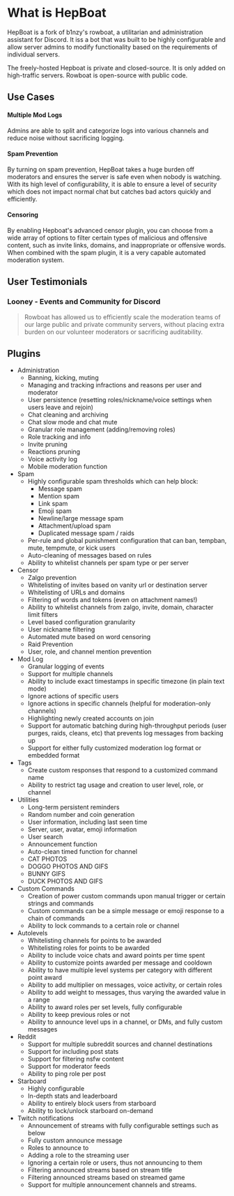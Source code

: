 # What is HepBoat

HepBoat is a fork of b1nzy's rowboat, a utilitarian and administration assistant for Discord. It iss a bot that was built to be highly configurable and allow server admins to modify functionality based on the requirements of individual servers. 

The freely-hosted Hepboat is private and closed-source. It is only added on high-traffic servers. Rowboat is open-source with public code.

## Use Cases

#### Multiple Mod Logs

Admins are able to split and categorize logs into various channels and reduce noise without sacrificing logging.

#### Spam Prevention

By turning on spam prevention, HepBoat takes a huge burden off moderators and ensures the server is safe even when nobody is watching. With its high level of configurability, it is able to ensure a level of security which does not impact normal chat but catches bad actors quickly and efficiently.

#### Censoring 

By enabling Hepboat's advanced censor plugin, you can choose from a wide array of options to filter certain types of malicious and offensive content, such as invite links, domains, and inappropriate or offensive words. When combined with the spam plugin, it is a very capable automated moderation system. 

## User Testimonials

### Looney - Events and Community for Discord

> Rowboat has allowed us to efficiently scale the moderation teams of our large public and private community servers, without placing extra burden on our volunteer moderators or sacrificing auditability.

## Plugins

* Administration
  * Banning, kicking, muting
  * Managing and tracking infractions and reasons per user and moderator
  * User persistence \(resetting roles/nickname/voice settings when users leave and rejoin\)
  * Chat cleaning and archiving
  * Chat slow mode and chat mute
  * Granular role management \(adding/removing roles\)
  * Role tracking and info
  * Invite pruning
  * Reactions pruning
  * Voice activity log
  * Mobile moderation function
* Spam
  * Highly configurable spam thresholds which can help block:
    * Message spam
    * Mention spam
    * Link spam
    * Emoji spam
    * Newline/large message spam
    * Attachment/upload spam
    * Duplicated message spam / raids
  * Per-rule and global punishment configuration that can ban, tempban, mute, tempmute, or kick users
  * Auto-cleaning of messages based on rules
  * Ability to whitelist channels per spam type or per server
* Censor
  * Zalgo prevention
  * Whitelisting of invites based on vanity url or destination server
  * Whitelisting of URLs and domains
  * Filtering of words and tokens (even on attachment names!)
  * Ability to whitelist channels from zalgo, invite, domain, character limit filters
  * Level based configuration granularity
  * User nickname filtering
  * Automated mute based on word censoring
  * Raid Prevention
  * User, role, and channel mention prevention
* Mod Log
  * Granular logging of events
  * Support for multiple channels
  * Ability to include exact timestamps in specific timezone (in plain text mode)
  * Ignore actions of specific users
  * Ignore actions in specific channels (helpful for moderation-only channels)
  * Highlighting newly created accounts on join
  * Support for automatic batching during high-throughput periods \(user purges, raids, cleans, etc\) that prevents log messages from backing up
  * Support for either fully customized moderation log format or embedded format
* Tags
  * Create custom responses that respond to a customized command name
  * Ability to restrict tag usage and creation to user level, role, or channel
* Utilities
  * Long-term persistent reminders
  * Random number and coin generation
  * User information, including last seen time
  * Server, user, avatar, emoji information
  * User search
  * Announcement function
  * Auto-clean timed function for channel
  * CAT PHOTOS
  * DOGGO PHOTOS AND GIFS
  * BUNNY GIFS
  * DUCK PHOTOS AND GIFS
* Custom Commands
  * Creation of power custom commands upon manual trigger or certain strings and commands
  * Custom commands can be a simple message or emoji response to a chain of commands
  * Ability to lock commands to a certain role or channel
* Autolevels
  * Whitelisting channels for points to be awarded
  * Whitelisting roles for points to be awarded
  * Ability to include voice chats and award points per time spent
  * Ability to customize points awarded per message and cooldown
  * Ability to have multiple level systems per category with different point award
  * Ability to add multiplier on messages, voice activity, or certain roles
  * Ability to add weight to messages, thus varying the awarded value in a range
  * Ability to award roles per set levels, fully configurable
  * Ability to keep previous roles or not
  * Ability to announce level ups in a channel, or DMs, and fully custom messages
* Reddit
  * Support for multiple subreddit sources and channel destinations
  * Support for including post stats
  * Support for filtering nsfw content
  * Support for moderator feeds
  * Ability to ping role per post
* Starboard
  * Highly configurable
  * In-depth stats and leaderboard
  * Ability to entirely block users from starboard
  * Ability to lock/unlock starboard on-demand
* Twitch notifications
  * Announcement of streams with fully configurable settings such as below 
  * Fully custom announce message
  * Roles to announce to
  * Adding a role to the streaming user
  * Ignoring a certain role or users, thus not announcing to them
  * Filtering announced streams based on stream title 
  * Filtering announced streams based on streamed game
  * Support for multiple announcement channels and streams.  
